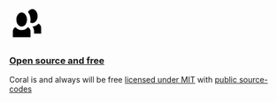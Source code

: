 <div>
    <!-- https://useiconic.com/open/, people -->
    <a href="/license">
        <svg xmlns="http://www.w3.org/2000/svg" width="64" height="64" viewBox="1 -.5 6 10">
            <path d="M5.5 0c-.51 0-.95.35-1.22.88.45.54.72 1.28.72 2.13 0 .29-.03.55-.09.81.19.11.38.19.59.19.83 0 1.5-.9 1.5-2s-.67-2-1.5-2zm-3 1c-.83 0-1.5.9-1.5 2s.67 2 1.5 2 1.5-.9 1.5-2-.67-2-1.5-2zm4.75 3.16c-.43.51-1.02.82-1.69.84.27.38.44.84.44 1.34v.66h2v-1.66c0-.52-.31-.97-.75-1.19zm-6.5 1c-.44.22-.75.67-.75 1.19v1.66h5v-1.66c0-.52-.31-.97-.75-1.19-.45.53-1.06.84-1.75.84s-1.3-.32-1.75-.84z" />
        </svg>
    </a>
</div>

### [Open source and free](/license)

Coral is and always will be free [licensed under MIT](/license) with [public source-codes](https://github.com/Atlantic18/CoralSiteBundle)
